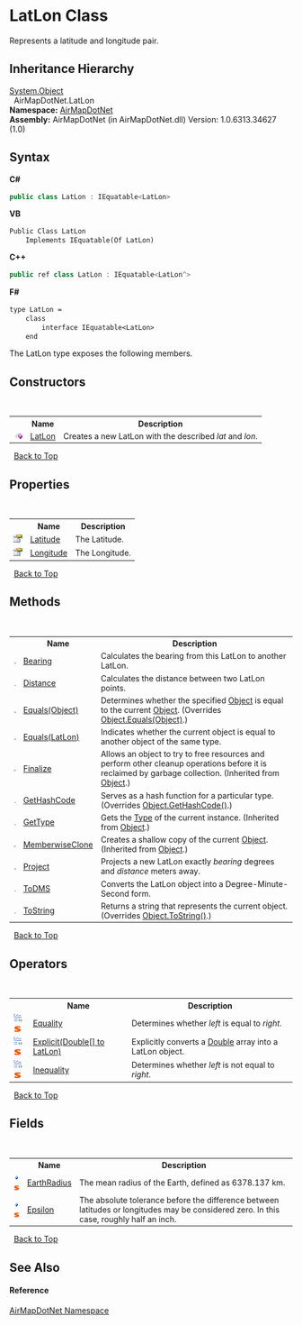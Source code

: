 # LatLon Class
 

Represents a latitude and longitude pair.


## Inheritance Hierarchy
<a href="http://msdn2.microsoft.com/en-us/library/e5kfa45b" target="_blank">System.Object</a><br />&nbsp;&nbsp;AirMapDotNet.LatLon<br />
**Namespace:**&nbsp;<a href="b5783ccd-d544-c2c9-c0be-1f622d02460a">AirMapDotNet</a><br />**Assembly:**&nbsp;AirMapDotNet (in AirMapDotNet.dll) Version: 1.0.6313.34627 (1.0)

## Syntax

**C#**<br />
``` C#
public class LatLon : IEquatable<LatLon>
```

**VB**<br />
``` VB
Public Class LatLon
	Implements IEquatable(Of LatLon)
```

**C++**<br />
``` C++
public ref class LatLon : IEquatable<LatLon^>
```

**F#**<br />
``` F#
type LatLon =  
    class
        interface IEquatable<LatLon>
    end
```

The LatLon type exposes the following members.


## Constructors
&nbsp;<table><tr><th></th><th>Name</th><th>Description</th></tr><tr><td>![Public method](media/pubmethod.gif "Public method")</td><td><a href="a56b50e1-91b7-6c33-1b06-3ce73278b8f8">LatLon</a></td><td>
Creates a new LatLon with the described *lat* and *lon*.</td></tr></table>&nbsp;
<a href="#latlon-class">Back to Top</a>

## Properties
&nbsp;<table><tr><th></th><th>Name</th><th>Description</th></tr><tr><td>![Public property](media/pubproperty.gif "Public property")</td><td><a href="8d162a7e-3ccd-e9e6-ccc1-85f8cabfe024">Latitude</a></td><td>
The Latitude.</td></tr><tr><td>![Public property](media/pubproperty.gif "Public property")</td><td><a href="cebcb229-9d27-0115-f70f-308877445978">Longitude</a></td><td>
The Longitude.</td></tr></table>&nbsp;
<a href="#latlon-class">Back to Top</a>

## Methods
&nbsp;<table><tr><th></th><th>Name</th><th>Description</th></tr><tr><td>![Public method](media/pubmethod.gif "Public method")</td><td><a href="c380725b-44c2-9b6e-2be7-d2551f799a76">Bearing</a></td><td>
Calculates the bearing from this LatLon to another LatLon.</td></tr><tr><td>![Public method](media/pubmethod.gif "Public method")</td><td><a href="f9394583-c2aa-d0b9-c130-565fcfb1848b">Distance</a></td><td>
Calculates the distance between two LatLon points.</td></tr><tr><td>![Public method](media/pubmethod.gif "Public method")</td><td><a href="e2074dc6-8c0e-3e08-511f-430d6aa17bba">Equals(Object)</a></td><td>
Determines whether the specified <a href="http://msdn2.microsoft.com/en-us/library/e5kfa45b" target="_blank">Object</a> is equal to the current <a href="http://msdn2.microsoft.com/en-us/library/e5kfa45b" target="_blank">Object</a>.
 (Overrides <a href="http://msdn2.microsoft.com/en-us/library/bsc2ak47" target="_blank">Object.Equals(Object)</a>.)</td></tr><tr><td>![Public method](media/pubmethod.gif "Public method")</td><td><a href="28a07964-fb67-fc00-1d78-c413faf355c1">Equals(LatLon)</a></td><td>
Indicates whether the current object is equal to another object of the same type.</td></tr><tr><td>![Protected method](media/protmethod.gif "Protected method")</td><td><a href="http://msdn2.microsoft.com/en-us/library/4k87zsw7" target="_blank">Finalize</a></td><td>
Allows an object to try to free resources and perform other cleanup operations before it is reclaimed by garbage collection.
 (Inherited from <a href="http://msdn2.microsoft.com/en-us/library/e5kfa45b" target="_blank">Object</a>.)</td></tr><tr><td>![Public method](media/pubmethod.gif "Public method")</td><td><a href="6b946742-df0c-cd3b-9b1d-5ac838b7550f">GetHashCode</a></td><td>
Serves as a hash function for a particular type.
 (Overrides <a href="http://msdn2.microsoft.com/en-us/library/zdee4b3y" target="_blank">Object.GetHashCode()</a>.)</td></tr><tr><td>![Public method](media/pubmethod.gif "Public method")</td><td><a href="http://msdn2.microsoft.com/en-us/library/dfwy45w9" target="_blank">GetType</a></td><td>
Gets the <a href="http://msdn2.microsoft.com/en-us/library/42892f65" target="_blank">Type</a> of the current instance.
 (Inherited from <a href="http://msdn2.microsoft.com/en-us/library/e5kfa45b" target="_blank">Object</a>.)</td></tr><tr><td>![Protected method](media/protmethod.gif "Protected method")</td><td><a href="http://msdn2.microsoft.com/en-us/library/57ctke0a" target="_blank">MemberwiseClone</a></td><td>
Creates a shallow copy of the current <a href="http://msdn2.microsoft.com/en-us/library/e5kfa45b" target="_blank">Object</a>.
 (Inherited from <a href="http://msdn2.microsoft.com/en-us/library/e5kfa45b" target="_blank">Object</a>.)</td></tr><tr><td>![Public method](media/pubmethod.gif "Public method")</td><td><a href="32b256df-f27a-5cf1-cd29-ab6420440afa">Project</a></td><td>
Projects a new LatLon exactly *bearing* degrees and *distance* meters away.</td></tr><tr><td>![Public method](media/pubmethod.gif "Public method")</td><td><a href="c2680c5c-9cc3-d35a-4a9c-6a6b0552e1c6">ToDMS</a></td><td>
Converts the LatLon object into a Degree-Minute-Second form.</td></tr><tr><td>![Public method](media/pubmethod.gif "Public method")</td><td><a href="92c0934b-4280-8c0e-d09e-7e9d8f9e26f0">ToString</a></td><td>
Returns a string that represents the current object.
 (Overrides <a href="http://msdn2.microsoft.com/en-us/library/7bxwbwt2" target="_blank">Object.ToString()</a>.)</td></tr></table>&nbsp;
<a href="#latlon-class">Back to Top</a>

## Operators
&nbsp;<table><tr><th></th><th>Name</th><th>Description</th></tr><tr><td>![Public operator](media/puboperator.gif "Public operator")![Static member](media/static.gif "Static member")</td><td><a href="2b490695-1d90-aa9c-d2dc-c365f58f1517">Equality</a></td><td>
Determines whether *left* is equal to *right*.</td></tr><tr><td>![Public operator](media/puboperator.gif "Public operator")![Static member](media/static.gif "Static member")</td><td><a href="7758b874-dc81-74d3-8b16-22de1a5687ae">Explicit(Double[] to LatLon)</a></td><td>
Explicitly converts a <a href="http://msdn2.microsoft.com/en-us/library/643eft0t" target="_blank">Double</a> array into a LatLon object.</td></tr><tr><td>![Public operator](media/puboperator.gif "Public operator")![Static member](media/static.gif "Static member")</td><td><a href="d3706600-23e1-bf09-0da5-8c61929af815">Inequality</a></td><td>
Determines whether *left* is not equal to *right*.</td></tr></table>&nbsp;
<a href="#latlon-class">Back to Top</a>

## Fields
&nbsp;<table><tr><th></th><th>Name</th><th>Description</th></tr><tr><td>![Public field](media/pubfield.gif "Public field")![Static member](media/static.gif "Static member")</td><td><a href="92044dc3-d94b-0206-820d-8a9c95d23f5a">EarthRadius</a></td><td>
The mean radius of the Earth, defined as 6378.137 km.</td></tr><tr><td>![Public field](media/pubfield.gif "Public field")![Static member](media/static.gif "Static member")</td><td><a href="f63ba042-2bbd-af37-1c7f-ad879fda0900">Epsilon</a></td><td>
The absolute tolerance before the difference between latitudes or longitudes may be considered zero. In this case, roughly half an inch.</td></tr></table>&nbsp;
<a href="#latlon-class">Back to Top</a>

## See Also


#### Reference
<a href="b5783ccd-d544-c2c9-c0be-1f622d02460a">AirMapDotNet Namespace</a><br />